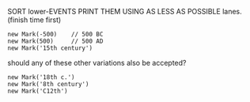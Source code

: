 SORT lower-EVENTS
PRINT THEM USING AS LESS AS POSSIBLE lanes. (finish time first)

```
new Mark(-500)    // 500 BC
new Mark(500)     // 500 AD
new Mark('15th century')
```

should any of these other variations also be accepted?
```
new Mark('18th c.')
new Mark('8th century')
new Mark('C12th')
```
